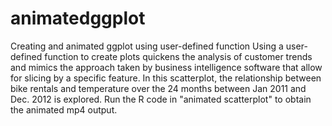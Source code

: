 # animatedggplot
Creating and animated ggplot using user-defined function
Using a user-defined function to create plots quickens the analysis of customer trends and mimics the approach taken by business intelligence software that allow for slicing by a specific feature. In this scatterplot, the relationship between bike rentals and temperature over the 24 months between Jan 2011 and Dec. 2012 is explored. Run the R code in "animated scatterplot" to obtain the animated mp4 output.
